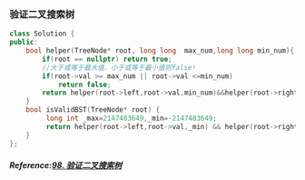 ###  验证二叉搜索树
```cpp
class Solution {
public:
    bool helper(TreeNode* root, long long  max_num,long long min_num){
        if(root == nullptr) return true;
        //大于或等于最大值、小于或等于最小值则false!
        if(root->val >= max_num || root->val <=min_num)
            return false;
        return helper(root->left,root->val,min_num)&&helper(root->right,max_num,root->val);
    }
    bool isValidBST(TreeNode* root) {
         long int _max=2147483649,_min=-2147483649;
         return helper(root->left,root->val,_min) && helper(root->right,_max,root->val);
    }
};
```

##### Reference:[98.  验证二叉搜索树](https://leetcode.cn/problems/validate-binary-search-tree/)
